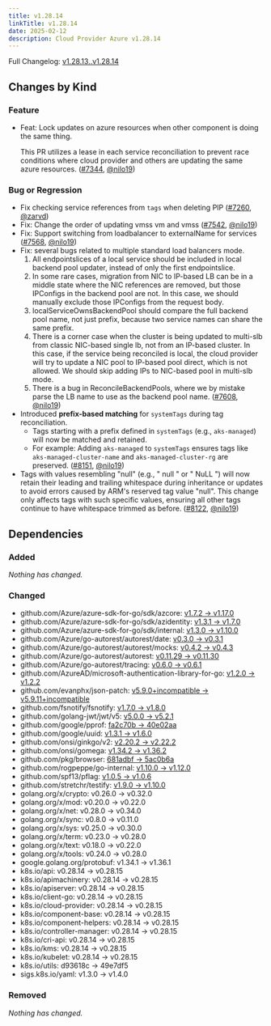 ```yaml
---
title: v1.28.14
linkTitle: v1.28.14
date: 2025-02-12
description: Cloud Provider Azure v1.28.14
---
```

Full Changelog: [v1.28.13..v1.28.14](https://github.com/kubernetes-sigs/cloud-provider-azure/compare/v1.28.13...v1.28.14)

## Changes by Kind

### Feature

- Feat: Lock updates on azure resources when other component is doing the same thing.
  
  This PR utilizes a lease in each service reconciliation to prevent race conditions where cloud provider and others are updating the same azure resources. ([#7344](https://github.com/kubernetes-sigs/cloud-provider-azure/pull/7344), [@nilo19](https://github.com/nilo19))

### Bug or Regression

- Fix checking service references from `tags` when deleting PIP ([#7260](https://github.com/kubernetes-sigs/cloud-provider-azure/pull/7260), [@zarvd](https://github.com/zarvd))
- Fix: Change the order of updating vmss vm and vmss ([#7542](https://github.com/kubernetes-sigs/cloud-provider-azure/pull/7542), [@nilo19](https://github.com/nilo19))
- Fix: Support switching from loadbalancer to externalName for services ([#7568](https://github.com/kubernetes-sigs/cloud-provider-azure/pull/7568), [@nilo19](https://github.com/nilo19))
- Fix: several bugs related to multiple standard load balancers mode.
  1. All endpointslices of a local service should be included in local backend pool updater, instead of only the first endpointslice.
  2. In some rare cases, migration from NIC to IP-based LB can be in a middle state where the NIC references are removed, but those IPConfigs in the backend pool are not. In this case, we should manually exclude those IPConfigs from the request body.
  3. localServiceOwnsBackendPool should compare the full backend pool name, not just prefix, because two service names can share the same prefix.
  4. There is a corner case when the cluster is being updated to multi-slb from classic NIC-based single lb, not from an IP-based cluster. In this case, if the service being reconciled is local, the cloud provider will try to update a NIC pool to IP-based pool direct, which is not allowed. We should skip adding IPs to NIC-based pool in multi-slb mode.
  5. There is a bug in ReconcileBackendPools, where we by mistake parse the LB name to use as the backend pool name. ([#7608](https://github.com/kubernetes-sigs/cloud-provider-azure/pull/7608), [@nilo19](https://github.com/nilo19))
- Introduced **prefix-based matching** for `systemTags` during tag reconciliation.
  - Tags starting with a prefix defined in `systemTags` (e.g., `aks-managed`) will now be matched and retained.
  - For example:  Adding `aks-managed` to `systemTags` ensures tags like `aks-managed-cluster-name` and `aks-managed-cluster-rg` are preserved. ([#8151](https://github.com/kubernetes-sigs/cloud-provider-azure/pull/8151), [@nilo19](https://github.com/nilo19))
- Tags with values resembling "null" (e.g., " null " or " NuLL ") will now retain their leading and trailing whitespace during inheritance or updates to avoid errors caused by ARM's reserved tag value "null". 
  This change only affects tags with such specific values, ensuring all other tags continue to have whitespace trimmed as before. ([#8122](https://github.com/kubernetes-sigs/cloud-provider-azure/pull/8122), [@nilo19](https://github.com/nilo19))

## Dependencies

### Added
_Nothing has changed._

### Changed
- github.com/Azure/azure-sdk-for-go/sdk/azcore: [v1.7.2 → v1.17.0](https://github.com/Azure/azure-sdk-for-go/compare/sdk/azcore/v1.7.2...sdk/azcore/v1.17.0)
- github.com/Azure/azure-sdk-for-go/sdk/azidentity: [v1.3.1 → v1.7.0](https://github.com/Azure/azure-sdk-for-go/compare/sdk/azidentity/v1.3.1...sdk/azidentity/v1.7.0)
- github.com/Azure/azure-sdk-for-go/sdk/internal: [v1.3.0 → v1.10.0](https://github.com/Azure/azure-sdk-for-go/compare/sdk/internal/v1.3.0...sdk/internal/v1.10.0)
- github.com/Azure/go-autorest/autorest/date: [v0.3.0 → v0.3.1](https://github.com/Azure/go-autorest/compare/autorest/date/v0.3.0...autorest/date/v0.3.1)
- github.com/Azure/go-autorest/autorest/mocks: [v0.4.2 → v0.4.3](https://github.com/Azure/go-autorest/compare/autorest/mocks/v0.4.2...autorest/mocks/v0.4.3)
- github.com/Azure/go-autorest/autorest: [v0.11.29 → v0.11.30](https://github.com/Azure/go-autorest/compare/autorest/v0.11.29...autorest/v0.11.30)
- github.com/Azure/go-autorest/tracing: [v0.6.0 → v0.6.1](https://github.com/Azure/go-autorest/compare/tracing/v0.6.0...tracing/v0.6.1)
- github.com/AzureAD/microsoft-authentication-library-for-go: [v1.2.0 → v1.2.2](https://github.com/AzureAD/microsoft-authentication-library-for-go/compare/v1.2.0...v1.2.2)
- github.com/evanphx/json-patch: [v5.9.0+incompatible → v5.9.11+incompatible](https://github.com/evanphx/json-patch/compare/v5.9.0...v5.9.11)
- github.com/fsnotify/fsnotify: [v1.7.0 → v1.8.0](https://github.com/fsnotify/fsnotify/compare/v1.7.0...v1.8.0)
- github.com/golang-jwt/jwt/v5: [v5.0.0 → v5.2.1](https://github.com/golang-jwt/jwt/compare/v5.0.0...v5.2.1)
- github.com/google/pprof: [fa2c70b → 40e02aa](https://github.com/google/pprof/compare/fa2c70b...40e02aa)
- github.com/google/uuid: [v1.3.1 → v1.6.0](https://github.com/google/uuid/compare/v1.3.1...v1.6.0)
- github.com/onsi/ginkgo/v2: [v2.20.2 → v2.22.2](https://github.com/onsi/ginkgo/compare/v2.20.2...v2.22.2)
- github.com/onsi/gomega: [v1.34.2 → v1.36.2](https://github.com/onsi/gomega/compare/v1.34.2...v1.36.2)
- github.com/pkg/browser: [681adbf → 5ac0b6a](https://github.com/pkg/browser/compare/681adbf...5ac0b6a)
- github.com/rogpeppe/go-internal: [v1.10.0 → v1.12.0](https://github.com/rogpeppe/go-internal/compare/v1.10.0...v1.12.0)
- github.com/spf13/pflag: [v1.0.5 → v1.0.6](https://github.com/spf13/pflag/compare/v1.0.5...v1.0.6)
- github.com/stretchr/testify: [v1.9.0 → v1.10.0](https://github.com/stretchr/testify/compare/v1.9.0...v1.10.0)
- golang.org/x/crypto: v0.26.0 → v0.32.0
- golang.org/x/mod: v0.20.0 → v0.22.0
- golang.org/x/net: v0.28.0 → v0.34.0
- golang.org/x/sync: v0.8.0 → v0.11.0
- golang.org/x/sys: v0.25.0 → v0.30.0
- golang.org/x/term: v0.23.0 → v0.28.0
- golang.org/x/text: v0.18.0 → v0.22.0
- golang.org/x/tools: v0.24.0 → v0.28.0
- google.golang.org/protobuf: v1.34.1 → v1.36.1
- k8s.io/api: v0.28.14 → v0.28.15
- k8s.io/apimachinery: v0.28.14 → v0.28.15
- k8s.io/apiserver: v0.28.14 → v0.28.15
- k8s.io/client-go: v0.28.14 → v0.28.15
- k8s.io/cloud-provider: v0.28.14 → v0.28.15
- k8s.io/component-base: v0.28.14 → v0.28.15
- k8s.io/component-helpers: v0.28.14 → v0.28.15
- k8s.io/controller-manager: v0.28.14 → v0.28.15
- k8s.io/cri-api: v0.28.14 → v0.28.15
- k8s.io/kms: v0.28.14 → v0.28.15
- k8s.io/kubelet: v0.28.14 → v0.28.15
- k8s.io/utils: d93618c → 49e7df5
- sigs.k8s.io/yaml: v1.3.0 → v1.4.0

### Removed
_Nothing has changed._
